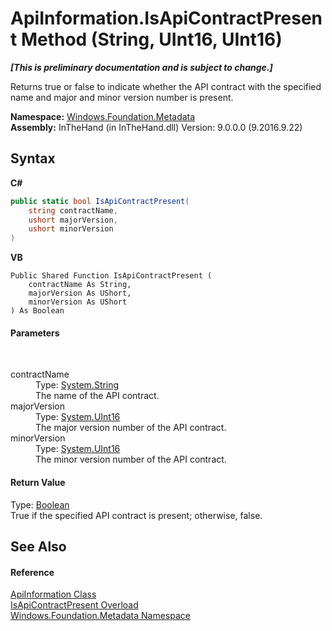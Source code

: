 # ApiInformation.IsApiContractPresent Method (String, UInt16, UInt16)
 _**\[This is preliminary documentation and is subject to change.\]**_

Returns true or false to indicate whether the API contract with the specified name and major and minor version number is present.

**Namespace:**&nbsp;<a href="N_Windows_Foundation_Metadata">Windows.Foundation.Metadata</a><br />**Assembly:**&nbsp;InTheHand (in InTheHand.dll) Version: 9.0.0.0 (9.2016.9.22)

## Syntax

**C#**<br />
``` C#
public static bool IsApiContractPresent(
	string contractName,
	ushort majorVersion,
	ushort minorVersion
)
```

**VB**<br />
``` VB
Public Shared Function IsApiContractPresent ( 
	contractName As String,
	majorVersion As UShort,
	minorVersion As UShort
) As Boolean
```


#### Parameters
&nbsp;<dl><dt>contractName</dt><dd>Type: <a href="http://msdn2.microsoft.com/en-us/library/s1wwdcbf" target="_blank">System.String</a><br />The name of the API contract.</dd><dt>majorVersion</dt><dd>Type: <a href="http://msdn2.microsoft.com/en-us/library/s6eyk10z" target="_blank">System.UInt16</a><br />The major version number of the API contract.</dd><dt>minorVersion</dt><dd>Type: <a href="http://msdn2.microsoft.com/en-us/library/s6eyk10z" target="_blank">System.UInt16</a><br />The minor version number of the API contract.</dd></dl>

#### Return Value
Type: <a href="http://msdn2.microsoft.com/en-us/library/a28wyd50" target="_blank">Boolean</a><br />True if the specified API contract is present; otherwise, false.

## See Also


#### Reference
<a href="T_Windows_Foundation_Metadata_ApiInformation">ApiInformation Class</a><br /><a href="Overload_Windows_Foundation_Metadata_ApiInformation_IsApiContractPresent">IsApiContractPresent Overload</a><br /><a href="N_Windows_Foundation_Metadata">Windows.Foundation.Metadata Namespace</a><br />